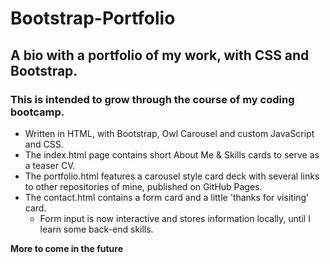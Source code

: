 # Bootstrap-Portfolio
## A bio with a portfolio of my work, with CSS and Bootstrap.
### This is intended to grow through the course of my coding bootcamp.

* Written in HTML, with Bootstrap, Owl Carousel and custom JavaScript and CSS.
* The index.html page contains short About Me & Skills cards to serve as a teaser CV.
* The portfolio.html features a carousel style card deck with several links to other repositories of mine, published on GitHub Pages.
* The contact.html contains a form card and a little 'thanks for visiting' card.
  * Form input is now interactive and stores information locally, until I learn some back-end skills.

**More to come in the future**
